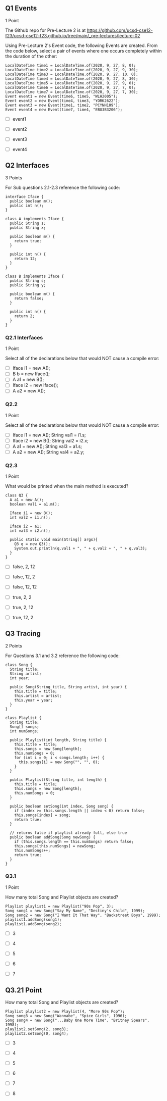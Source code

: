 ## Q1 Events
1 Point

The Github repo for Pre-Lecture 2 is at https://github.com/ucsd-cse12-f23/ucsd-cse12-f23.github.io/tree/main/_pre-lectures/lecture-02

Using Pre-Lecture 2's Event code, the following Events are created. From the code below, select a pair of events where one occurs completely within the duration of the other:
~~~
LocalDateTime time1 = LocalDateTime.of(2020, 9, 27, 8, 0);
LocalDateTime time2 = LocalDateTime.of(2020, 9, 27, 9, 30);
LocalDateTime time3 = LocalDateTime.of(2020, 9, 27, 10, 0);
LocalDateTime time4 = LocalDateTime.of(2020, 9, 27, 8, 30);
LocalDateTime time5 = LocalDateTime.of(2020, 9, 27, 9, 0);
LocalDateTime time6 = LocalDateTime.of(2020, 9, 27, 7, 0);
LocalDateTime time7 = LocalDateTime.of(2020, 9, 27, 7, 30);
Event event1 = new Event(time6, time5, "WLH2005");
Event event2 = new Event(time4, time3, "YORK2622");
Event event3 = new Event(time1, time2, "PCYNH109");
Event event4 = new Event(time7, time4, "EBU3B3206");
~~~
- [ ] event1

- [ ] event2

- [ ] event3

- [ ] event4

## Q2 Interfaces
3 Points

For Sub questions 2.1-2.3 reference the following code:
~~~
interface Iface {
  public boolean m();
  public int n();
}

class A implements Iface {
  public String s;
  public String x;

  public boolean m() {
    return true;
  }

  public int n() {
    return 12;
  }
}

class B implements Iface {
  public String s;
  public String y;

  public boolean m() {
    return false;
  }

  public int n() {
    return 2;
  }
}
~~~
### Q2.1 Interfaces
1 Point

Select all of the declarations below that would NOT cause a compile error:
- [ ] Iface i1 = new A();
- [ ] B b = new Iface();
- [ ] A a1 = new B();
- [ ] Iface i2 = new Iface();
- [ ] A a2 = new A();

### Q2.2 
1 Point

Select all of the declarations below that would NOT cause a compile error:

- [ ] Iface i1 = new A(); String val1 = i1.s;
- [ ] Iface i2 = new B(); String val2 = i2.x;
- [ ] A a1 = new A(); String val3 = a1.s;
- [ ] A a2 = new A(); String val4 = a2.y;

### Q2.3
1 Point

What would be printed when the main method is executed?
~~~
class Q3 {
  A a1 = new A();
  boolean val1 = a1.m();

  Iface i1 = new B();
  int val2 = i1.n();

  Iface i2 = a1;
  int val3 = i2.n();

  public static void main(String[] args){
    Q3 q = new Q3();
    System.out.println(q.val1 + ", " + q.val2 + ", " + q.val3);
  }
}
~~~
- [ ] false, 2, 12

- [ ] false, 12, 2

- [ ] false, 12, 12

- [ ] true, 2, 2

- [ ] true, 2, 12

- [ ] true, 12, 2

## Q3 Tracing
2 Points

For Questions 3.1 and 3.2 reference the following code:
~~~
class Song {
  String title;
  String artist;
  int year;

  public Song(String title, String artist, int year) {
    this.title = title;
    this.artist = artist;
    this.year = year;
  }
}

class Playlist {
  String title;
  Song[] songs;
  int numSongs;

  public Playlist(int length, String title) {
    this.title = title;
    this.songs = new Song[length];
    this.numSongs = 0;
    for (int i = 0; i < songs.length; i++) {
      this.songs[i] = new Song("", "", 0);
    }
  }

  public Playlist(String title, int length) {
    this.title = title;
    this.songs = new Song[length];
    this.numSongs = 0;
  }

  public boolean setSong(int index, Song song) {
    if (index >= this.songs.length || index < 0) return false;
    this.songs[index] = song;
    return true;
  }

  // returns false if playlist already full, else true
  public boolean addSong(Song newSong) {
    if (this.songs.length == this.numSongs) return false;
    this.songs[this.numSongs] = newSong;
    this.numSongs++;
    return true;
  }
}
~~~

### Q3.1
1 Point

How many total Song and Playlist objects are created?
~~~
Playlist playlist1 = new Playlist("90s Pop", 3);
Song song1 = new Song("Say My Name", "Destiny's Child", 1999);
Song song2 = new Song("I Want It That Way", "Backstreet Boys", 1999);
playlist1.addSong(song1);
playlist1.addSong(song2);
~~~

- [ ] 3

- [ ] 4

- [ ] 5

- [ ] 6

- [ ] 7

## Q3.21 Point

How many total Song and Playlist objects are created?
~~~
Playlist playlist2 = new Playlist(4, "More 90s Pop");
Song song3 = new Song("Wannabe", "Spice Girls", 1996);
Song song4 = new Song("...Baby One More Time", "Britney Spears", 1998);
playlist2.setSong(2, song3);
playlist2.setSong(0, song4);
~~~
- [ ] 3

- [ ] 4

- [ ] 5

- [ ] 6

- [ ] 7

- [ ] 8

